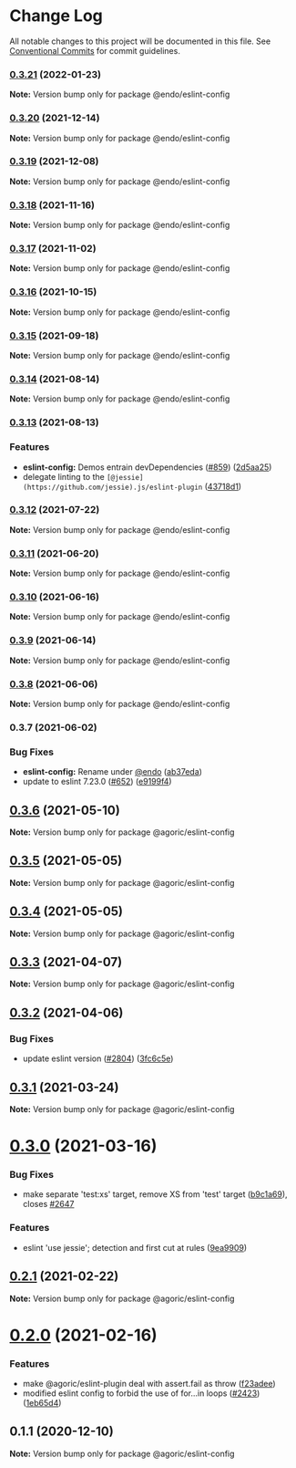 # Change Log

All notable changes to this project will be documented in this file.
See [Conventional Commits](https://conventionalcommits.org) for commit guidelines.

### [0.3.21](https://github.com/endojs/endo/compare/@endo/eslint-config@0.3.20...@endo/eslint-config@0.3.21) (2022-01-23)

**Note:** Version bump only for package @endo/eslint-config





### [0.3.20](https://github.com/endojs/endo/compare/@endo/eslint-config@0.3.19...@endo/eslint-config@0.3.20) (2021-12-14)

**Note:** Version bump only for package @endo/eslint-config





### [0.3.19](https://github.com/endojs/endo/compare/@endo/eslint-config@0.3.18...@endo/eslint-config@0.3.19) (2021-12-08)

**Note:** Version bump only for package @endo/eslint-config





### [0.3.18](https://github.com/endojs/endo/compare/@endo/eslint-config@0.3.17...@endo/eslint-config@0.3.18) (2021-11-16)

**Note:** Version bump only for package @endo/eslint-config





### [0.3.17](https://github.com/endojs/endo/compare/@endo/eslint-config@0.3.16...@endo/eslint-config@0.3.17) (2021-11-02)

**Note:** Version bump only for package @endo/eslint-config





### [0.3.16](https://github.com/endojs/endo/compare/@endo/eslint-config@0.3.15...@endo/eslint-config@0.3.16) (2021-10-15)

**Note:** Version bump only for package @endo/eslint-config





### [0.3.15](https://github.com/endojs/endo/compare/@endo/eslint-config@0.3.14...@endo/eslint-config@0.3.15) (2021-09-18)

**Note:** Version bump only for package @endo/eslint-config





### [0.3.14](https://github.com/endojs/endo/compare/@endo/eslint-config@0.3.13...@endo/eslint-config@0.3.14) (2021-08-14)

**Note:** Version bump only for package @endo/eslint-config





### [0.3.13](https://github.com/endojs/endo/compare/@endo/eslint-config@0.3.12...@endo/eslint-config@0.3.13) (2021-08-13)


### Features

* **eslint-config:** Demos entrain devDependencies ([#859](https://github.com/endojs/endo/issues/859)) ([2d5aa25](https://github.com/endojs/endo/commit/2d5aa25934302c35d0295f60e69e0d05f0b82e13))
* delegate linting to the `[@jessie](https://github.com/jessie).js/eslint-plugin` ([43718d1](https://github.com/endojs/endo/commit/43718d150a86f2cfc3e9115a0b1935378ffe7c15))



### [0.3.12](https://github.com/endojs/endo/compare/@endo/eslint-config@0.3.11...@endo/eslint-config@0.3.12) (2021-07-22)

**Note:** Version bump only for package @endo/eslint-config





### [0.3.11](https://github.com/endojs/endo/compare/@endo/eslint-config@0.3.10...@endo/eslint-config@0.3.11) (2021-06-20)

**Note:** Version bump only for package @endo/eslint-config





### [0.3.10](https://github.com/endojs/endo/compare/@endo/eslint-config@0.3.9...@endo/eslint-config@0.3.10) (2021-06-16)

**Note:** Version bump only for package @endo/eslint-config





### [0.3.9](https://github.com/endojs/endo/compare/@endo/eslint-config@0.3.8...@endo/eslint-config@0.3.9) (2021-06-14)

**Note:** Version bump only for package @endo/eslint-config





### [0.3.8](https://github.com/endojs/endo/compare/@endo/eslint-config@0.3.7...@endo/eslint-config@0.3.8) (2021-06-06)

**Note:** Version bump only for package @endo/eslint-config





### 0.3.7 (2021-06-02)


### Bug Fixes

* **eslint-config:** Rename under [@endo](https://github.com/endo) ([ab37eda](https://github.com/endojs/endo/commit/ab37eda48be2e0ff6bba6f4dc2d6a796674b57d1))
* update to eslint 7.23.0 ([#652](https://github.com/endojs/endo/issues/652)) ([e9199f4](https://github.com/endojs/endo/commit/e9199f41c511b5df10593d931febdd90693b011a))



## [0.3.6](https://github.com/Agoric/agoric-sdk/compare/@agoric/eslint-config@0.3.5...@agoric/eslint-config@0.3.6) (2021-05-10)

**Note:** Version bump only for package @agoric/eslint-config





## [0.3.5](https://github.com/Agoric/agoric-sdk/compare/@agoric/eslint-config@0.3.4...@agoric/eslint-config@0.3.5) (2021-05-05)

**Note:** Version bump only for package @agoric/eslint-config





## [0.3.4](https://github.com/Agoric/agoric-sdk/compare/@agoric/eslint-config@0.3.3...@agoric/eslint-config@0.3.4) (2021-05-05)

**Note:** Version bump only for package @agoric/eslint-config





## [0.3.3](https://github.com/Agoric/agoric-sdk/compare/@agoric/eslint-config@0.3.2...@agoric/eslint-config@0.3.3) (2021-04-07)

**Note:** Version bump only for package @agoric/eslint-config





## [0.3.2](https://github.com/Agoric/agoric-sdk/compare/@agoric/eslint-config@0.3.1...@agoric/eslint-config@0.3.2) (2021-04-06)


### Bug Fixes

* update eslint version ([#2804](https://github.com/Agoric/agoric-sdk/issues/2804)) ([3fc6c5e](https://github.com/Agoric/agoric-sdk/commit/3fc6c5e593f7cdcf5f908365c29cc469e309229d))





## [0.3.1](https://github.com/Agoric/agoric-sdk/compare/@agoric/eslint-config@0.3.0...@agoric/eslint-config@0.3.1) (2021-03-24)

**Note:** Version bump only for package @agoric/eslint-config





# [0.3.0](https://github.com/Agoric/agoric-sdk/compare/@agoric/eslint-config@0.2.1...@agoric/eslint-config@0.3.0) (2021-03-16)


### Bug Fixes

* make separate 'test:xs' target, remove XS from 'test' target ([b9c1a69](https://github.com/Agoric/agoric-sdk/commit/b9c1a6987093fc8e09e8aba7acd2a1618413bac8)), closes [#2647](https://github.com/Agoric/agoric-sdk/issues/2647)


### Features

* eslint 'use jessie'; detection and first cut at rules ([9ea9909](https://github.com/Agoric/agoric-sdk/commit/9ea99097336ade6bb5645b06a1714e38c7185864))





## [0.2.1](https://github.com/Agoric/agoric-sdk/compare/@agoric/eslint-config@0.2.0...@agoric/eslint-config@0.2.1) (2021-02-22)

**Note:** Version bump only for package @agoric/eslint-config





# [0.2.0](https://github.com/Agoric/agoric-sdk/compare/@agoric/eslint-config@0.1.1...@agoric/eslint-config@0.2.0) (2021-02-16)


### Features

* make @agoric/eslint-plugin deal with assert.fail as throw ([f23adee](https://github.com/Agoric/agoric-sdk/commit/f23adee512aec50788d9c9efed1cea9d774dfe8f))
* modified eslint config to forbid the use of for...in loops ([#2423](https://github.com/Agoric/agoric-sdk/issues/2423)) ([1eb65d4](https://github.com/Agoric/agoric-sdk/commit/1eb65d4af52a40e229ec1eefaff0200d3ab6aba0))





## 0.1.1 (2020-12-10)

**Note:** Version bump only for package @agoric/eslint-config

